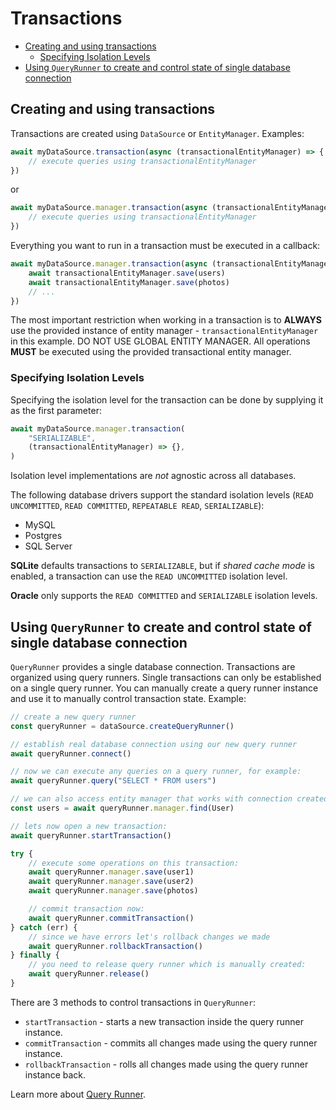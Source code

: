 # Transactions

-   [Creating and using transactions](#creating-and-using-transactions)
    -   [Specifying Isolation Levels](#specifying-isolation-levels)
-   [Using `QueryRunner` to create and control state of single database connection](#using-queryrunner-to-create-and-control-state-of-single-database-connection)

## Creating and using transactions

Transactions are created using `DataSource` or `EntityManager`.
Examples:

```typescript
await myDataSource.transaction(async (transactionalEntityManager) => {
    // execute queries using transactionalEntityManager
})
```

or

```typescript
await myDataSource.manager.transaction(async (transactionalEntityManager) => {
    // execute queries using transactionalEntityManager
})
```

Everything you want to run in a transaction must be executed in a callback:

```typescript
await myDataSource.manager.transaction(async (transactionalEntityManager) => {
    await transactionalEntityManager.save(users)
    await transactionalEntityManager.save(photos)
    // ...
})
```

The most important restriction when working in a transaction is to **ALWAYS** use the provided instance of entity manager -
`transactionalEntityManager` in this example. DO NOT USE GLOBAL ENTITY MANAGER.
All operations **MUST** be executed using the provided transactional entity manager.

### Specifying Isolation Levels

Specifying the isolation level for the transaction can be done by supplying it as the first parameter:

```typescript
await myDataSource.manager.transaction(
    "SERIALIZABLE",
    (transactionalEntityManager) => {},
)
```

Isolation level implementations are _not_ agnostic across all databases.

The following database drivers support the standard isolation levels (`READ UNCOMMITTED`, `READ COMMITTED`, `REPEATABLE READ`, `SERIALIZABLE`):

-   MySQL
-   Postgres
-   SQL Server

**SQLite** defaults transactions to `SERIALIZABLE`, but if _shared cache mode_ is enabled, a transaction can use the `READ UNCOMMITTED` isolation level.

**Oracle** only supports the `READ COMMITTED` and `SERIALIZABLE` isolation levels.

## Using `QueryRunner` to create and control state of single database connection

`QueryRunner` provides a single database connection.
Transactions are organized using query runners.
Single transactions can only be established on a single query runner.
You can manually create a query runner instance and use it to manually control transaction state.
Example:

```typescript
// create a new query runner
const queryRunner = dataSource.createQueryRunner()

// establish real database connection using our new query runner
await queryRunner.connect()

// now we can execute any queries on a query runner, for example:
await queryRunner.query("SELECT * FROM users")

// we can also access entity manager that works with connection created by a query runner:
const users = await queryRunner.manager.find(User)

// lets now open a new transaction:
await queryRunner.startTransaction()

try {
    // execute some operations on this transaction:
    await queryRunner.manager.save(user1)
    await queryRunner.manager.save(user2)
    await queryRunner.manager.save(photos)

    // commit transaction now:
    await queryRunner.commitTransaction()
} catch (err) {
    // since we have errors let's rollback changes we made
    await queryRunner.rollbackTransaction()
} finally {
    // you need to release query runner which is manually created:
    await queryRunner.release()
}
```

There are 3 methods to control transactions in `QueryRunner`:

-   `startTransaction` - starts a new transaction inside the query runner instance.
-   `commitTransaction` - commits all changes made using the query runner instance.
-   `rollbackTransaction` - rolls all changes made using the query runner instance back.

Learn more about [Query Runner](../Not%20in%20the%20current%20Doc/query-runner.md).

